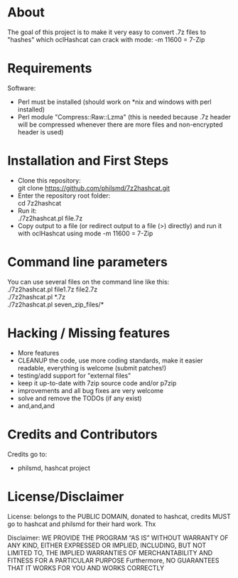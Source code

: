 # About

The goal of this project is to make it very easy to convert .7z files to "hashes" which oclHashcat can crack with mode: -m 11600 = 7-Zip

# Requirements

Software:  
- Perl must be installed (should work on *nix and windows with perl installed) 
- Perl module "Compress::Raw::Lzma" (this is needed because .7z header will be compressed whenever there are more files and non-encrypted header is used)


# Installation and First Steps

* Clone this repository:  
    git clone https://github.com/philsmd/7z2hashcat.git  
* Enter the repository root folder:  
    cd 7z2hashcat
* Run it:  
    ./7z2hashcat.pl file.7z
* Copy output to a file (or redirect output to a file (>) directly) and run it with oclHashcat using mode -m 11600 = 7-Zip

# Command line parameters 

You can use several files on the command line like this:   
    ./7z2hashcat.pl file1.7z file2.7z  
    ./7z2hashcat.pl \*.7z  
    ./7z2hashcat.pl seven_zip_files/\*  

# Hacking / Missing features

* More features
* CLEANUP the code, use more coding standards, make it easier readable, everything is welcome (submit patches!)
* testing/add support for "external files"
* keep it up-to-date with 7zip source code and/or p7zip
* improvements and all bug fixes are very welcome 
* solve and remove the TODOs (if any exist)
* and,and,and

# Credits and Contributors 
Credits go to:  
  
* philsmd, hashcat project

# License/Disclaimer

License: belongs to the PUBLIC DOMAIN, donated to hashcat, credits MUST go to hashcat and philsmd for their hard work. Thx  
  
Disclaimer: WE PROVIDE THE PROGRAM “AS IS” WITHOUT WARRANTY OF ANY KIND, EITHER EXPRESSED OR IMPLIED, INCLUDING, BUT NOT LIMITED TO, THE IMPLIED WARRANTIES OF MERCHANTABILITY AND FITNESS FOR A PARTICULAR PURPOSE Furthermore, NO GUARANTEES THAT IT WORKS FOR YOU AND WORKS CORRECTLY
